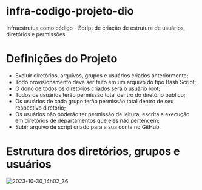 # infra-codigo-projeto-dio
Infraestrutua como código - Script de criação de estrutura de usuários, diretórios e permissões

# Definições do Projeto
* Excluir diretórios, arquivos, grupos e usuários criados anteriormente;
* Todo provisionamento deve ser feito em um arquivo do tipo Bash Script;
* O dono de todos os diretórios criados será o usuário root;
* Todos os usuários terão permissão total dentro do diretório publico;
* Os usuários de cada grupo terão permissão total dentro de seu respectivo diretório;
* Os usuários não poderão ter permissão de leitura, escrita e execução em diretórios de departamentos que eles não pertencem;
* Subir arquivo de script criado para a sua conta no GitHub.

# Estrutura dos diretórios, grupos e usuários
![2023-10-30_14h02_36](https://github.com/Parnoff/infra-codigo-projeto-dio/assets/48812277/97523441-0139-4dee-b5d6-39ecfb8b1c7d)
